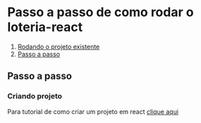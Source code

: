 # Passo a passo de como rodar o loteria-react

1. [Rodando o projeto existente](https://github.com/lifuesc/minicurso-blockchain/tree/main/Praticas/loteria-react)
2. [Passo a passo](#passo-a-passo)

## Passo a passo

### Criando projeto

Para tutorial de como criar um projeto em react [clique aqui](https://github.com/lifuesc/minicurso-blockchain/tree/main/Ferramentas/reactjs/criandoProjeto.md)
